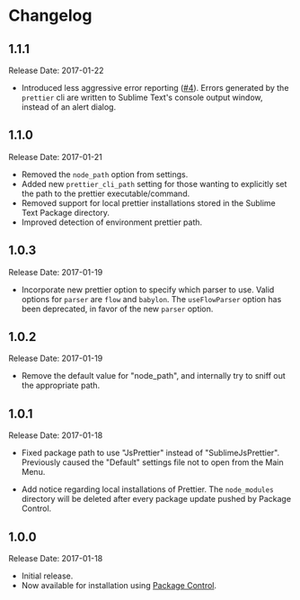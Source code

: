 # Changelog

## 1.1.1

Release Date: 2017-01-22

- Introduced less aggressive error reporting ([#4]). Errors generated by the
  `prettier` cli are written to Sublime Text's console output window, instead of
  an alert dialog.

## 1.1.0

Release Date: 2017-01-21

- Removed the `node_path` option from settings.
- Added new `prettier_cli_path` setting for those wanting to explicitly set the
  path to the prettier executable/command.
- Removed support for local prettier installations stored in the Sublime Text
  Package directory.
- Improved detection of environment prettier path.

## 1.0.3

Release Date: 2017-01-19

- Incorporate new prettier option to specify which parser to use. Valid options
  for `parser` are `flow` and `babylon`. The `useFlowParser` option has been
  deprecated, in favor of the new `parser` option.

## 1.0.2

Release Date: 2017-01-19

- Remove the default value for "node_path", and internally try to sniff out the
  appropriate path.

## 1.0.1

Release Date: 2017-01-18

- Fixed package path to use "JsPrettier" instead of "SublimeJsPrettier".
  Previously caused the "Default" settings file not to open from the Main Menu.

- Add notice regarding local installations of Prettier. The `node_modules`
  directory will be deleted after every package update pushed by Package
  Control.

## 1.0.0

Release Date: 2017-01-18

- Initial release.
- Now available for installation using [Package Control].

[Package Control]: https://packagecontrol.io/packages/JsPrettier
[#4]: https://github.com/jonlabelle/SublimeJsPrettier/issues/4
